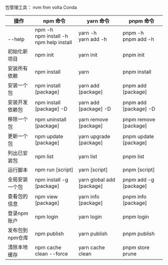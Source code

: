 
包管理工具：
nvm fnm volta Conda

| 操作 | npm 命令 | yarn 命令 | pnpm 命令 |
| ---- | ---- | ---- | ---- |
| <br>--help | npm -h<br>npm install -h<br>npm help install | yarn -h<br>yarn add -h | pnpm -h<br>pnpm add -h |
| 初始化新项目 | npm init | yarn init | pnpm init |
| 安装所有依赖 | npm install | yarn | pnpm install |
| 安装一个包 | npm install [package] | yarn add [package] | pnpm add [package] |
| 安装开发依赖包 | npm install [package] -D | yarn add [package] -D | pnpm add [package] -D |
| 移除一个包 | npm uninstall [package] | yarn remove [package] | pnpm remove [package] |
| 更新一个包 | npm update [package] | yarn upgrade [package] | pnpm update [package] |
| 列出已安装包 | npm list | yarn list | pnpm list |
| 运行脚本 | npm run [script] | yarn [script] | pnpm [script] |
| 全局安装一个包 | npm install -g [package] | yarn global add [package] | pnpm add -g [package] |
| 查看包的信息 | npm view [package] | yarn info [package] | pnpm info [package] |
| 登录npm账户 | npm login | yarn login | pnpm login |
| 发布包到npm仓库 | npm publish | yarn publish | pnpm publish |
| 清除本地缓存 | npm cache clean --force | yarn cache clean | pnpm store prune |

